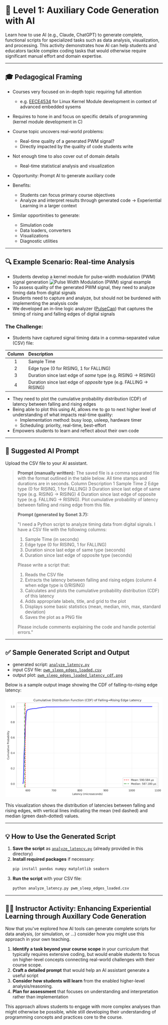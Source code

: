 # 🚀 Level 1: Auxiliary Code Generation with AI

Learn how to use AI (e.g., Claude, ChatGPT) to generate complete, functional scripts for specialized tasks such as data analysis, visualization, and processing. This activity demonstrates how AI can help students and educators tackle complex coding tasks that would otherwise require significant manual effort and domain expertise.

---

## 🎓 Pedagogical Framing

- Courses very focused on in-depth topic requiring full attention
    - e.g. [EECE4534](https://neu-ece-4534.github.io) for Linux Kernel Module development in context of advanced embedded sysems
- Requires to hone in and focus on specific details of programming (kernel module development in C)
- Course topic uncovers real-world problems: 
    - Real-time quality of a generated PWM signal? 
    - Directly impacted by the quality of code students write
- Not enough time to also cover out of domain details 
    - Real-time statistical analysis and visualization 
- Opportunity: Prompt AI to generate auxiliary code
- Benefits:
    - Students can focus primary course objectives
    - Analyze and interpret results through generated code
    -> Experiential Learning in a larger context

- Similar opportinities to generate:
    - Simulation code
    - Data loaders, converters
    - Visualizations
    - Diagnostic utilities

---

## 🔍 Example Scenario: Real-time Analysis

- Students develop a kernel module for pulse-width modulation (PWM) signal generation 
![Pulse Width Modulation (PWM) signal example](https://neu-ece-4534.github.io/media/edgeutil.png)
- To assess quality of the generated PWM signal, they need to analyze timing data from digital signals
- Students need to capture and analyze, but should not be burdened with implementing the analysis code
- We developed an in-line logic analyzer ([PulseCap](https://neu-ece-4534.github.io/pulsecap.html)) that captures the timing of rising and falling edges of digital signals

### The Challenge:
- Students have captured signal timing data in a comma-separated value (CSV) file:

| **Column** | **Description**                                                       |
|:----------:|:----------------------------------------------------------------------|
|     1      | Sample Time                                                           |
|     2      | Edge type (0 for RISING, 1 for FALLING)                               |
|     3      | Duration since last edge of *same* type (e.g. RISING -\> RISING)      |
|     4      | Duration since last edge of *opposite* type (e.g. FALLING -\> RISING) |


- They need to plot the cumulative probability distribution (CDF) of latency between falling and rising edges
- Being able to plot this using AI, allows me to go to next higher level of understanding of what impacts real-time quality: 
  - Implementation method: busy loop, usleep, hardware timer
  - Scheduling: priority, real-time, best-effort
- Empowers students to learn and reflect about their own code

---


## 🤖 Suggested AI Prompt

Upload the CSV file to your AI assistant. 

> **Prompt (manually written):**
> The saved file is a comma separated file with the format outlined in the table below. All time stamps and durations are in seconds.
 Column Description 1 Sample Time 2 Edge type (0 for RISING, 1 for FALLING) 3 Duration since last edge of same type (e.g. RISING -> RISING) 4 Duration since last edge of opposite type (e.g. FALLING -> RISING). Plot cumulative probability of latency between falling and rising edge from this file.

> **Prompt (generated by Sonet 3.7):**
>
> "I need a Python script to analyze timing data from digital signals. I have a CSV file with the following columns:
> 1. Sample Time (in seconds)
> 2. Edge type (0 for RISING, 1 for FALLING)
> 3. Duration since last edge of same type (seconds)
> 4. Duration since last edge of opposite type (seconds)
> 
> Please write a script that:
> 1. Reads the CSV file
> 2. Extracts the latency between falling and rising edges (column 4 when edge type is 0/RISING)
> 3. Calculates and plots the cumulative probability distribution (CDF) of this latency
> 4. Adds appropriate labels, title, and grid to the plot
> 5. Displays some basic statistics (mean, median, min, max, standard deviation)
> 6. Saves the plot as a PNG file
> 
> Please include comments explaining the code and handle potential errors."

---

## ✅ Sample Generated Script and Output

- generated script: [`analyze_latency.py`](analyze_latency.py) 
- input CSV file: [`pwm_sleep_edges_loaded.csv`](pwm_sleep_edges_loaded.csv)
- output plot: [`pwm_sleep_edges_loaded_latency_cdf.png`](pwm_sleep_edges_loaded_latency_cdf.png)


Below is a sample output image showing the CDF of falling-to-rising edge latency:

![Falling to Rising Edge Latency CDF](pwm_sleep_edges_loaded_latency_cdf.png)

This visualization shows the distribution of latencies between falling and rising edges, with vertical lines indicating the mean (red dashed) and median (green dash-dotted) values.

---

## 💡 How to Use the Generated Script

1. **Save the script** as [`analyze_latency.py`](analyze_latency.py) (already provided in this directory)
2. **Install required packages** if necessary:
   ```bash
   pip install pandas numpy matplotlib seaborn
   ```
3. **Run the script** with your CSV file:
   ```bash
   python analyze_latency.py pwm_sleep_edges_loaded.csv
   ```

---

## 🧑‍🏫 Instructor Activity: Enhancing Experiential Learning through Auxillary Code Generation

Now that you've explored how AI tools can generate complete scripts for data analysis, (or simulation, or ...) consider how you might use this approach in your own teaching.

1. **Identify a task beyond your course scope** in your curriculum that typically requires extensive coding, but would enable students to focus on higher-level concepts connecting real-world challenges with their course scope.
2. **Craft a detailed prompt** that would help an AI assistant generate a useful script
3. **Consider how students will learn** from the enabled higher-level analysis/reasoning. 
4. **Plan for assessment** that focuses on understanding and interpretation rather than implementation

This approach allows students to engage with more complex analyses than might otherwise be possible, while still developing their understanding of programming concepts and practices core to the course.
